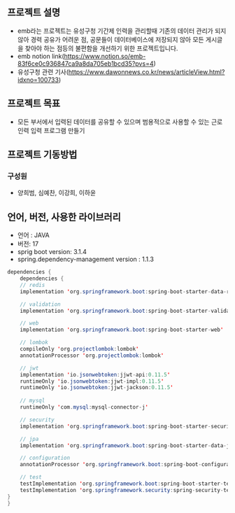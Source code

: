 ## 프로젝트 설명

- emb라는 프로젝트는 유성구청 기간제 인력을 관리할때 기존의 데이터 관리가 되지 않아 경력 공유가 어려운 점, 공문들이 데이터베이스에 저장되지 않아 모든 게시글을 찾아야 하는 점등의 불편함을 개선하기 위한 프로젝트입니다. 
- emb notion link(https://www.notion.so/emb-83f6ce0c936847ca9a8da705eb1bcd35?pvs=4)
- 유성구청 관련 기사(https://www.dawonnews.co.kr/news/articleView.html?idxno=100733)

## 프로젝트 목표

- 모든 부서에서  입력된 데이터를 공유할 수 있으며 범용적으로 사용할 수 있는 근로 인력 입력 프로그램 만들기

## 프로젝트 기동방법

### 구성원

- 양희범, 심예찬,  이강희, 이하윤

## 언어, 버전, 사용한 라이브러리

- 언어 : JAVA 
- 버전: 17
- sprig boot version: 3.1.4
- spring.dependency-management version : 1.1.3

```java
dependencies {
	dependencies {
	// redis
	implementation 'org.springframework.boot:spring-boot-starter-data-redis'

	// validation
	implementation 'org.springframework.boot:spring-boot-starter-validation'

	// web
	implementation 'org.springframework.boot:spring-boot-starter-web'

	// lombok
	compileOnly 'org.projectlombok:lombok'
	annotationProcessor 'org.projectlombok:lombok'

	// jwt
	implementation 'io.jsonwebtoken:jjwt-api:0.11.5' 
	runtimeOnly 'io.jsonwebtoken:jjwt-impl:0.11.5' 
	runtimeOnly 'io.jsonwebtoken:jjwt-jackson:0.11.5'
	
	// mysql
	runtimeOnly 'com.mysql:mysql-connector-j'

	// security
	implementation 'org.springframework.boot:spring-boot-starter-security'

	// jpa
	implementation 'org.springframework.boot:spring-boot-starter-data-jpa'

	// configuration
	annotationProcessor 'org.springframework.boot:spring-boot-configuration-processor'

	// test
	testImplementation 'org.springframework.boot:spring-boot-starter-test'
	testImplementation 'org.springframework.security:spring-security-test'
}
}
```
